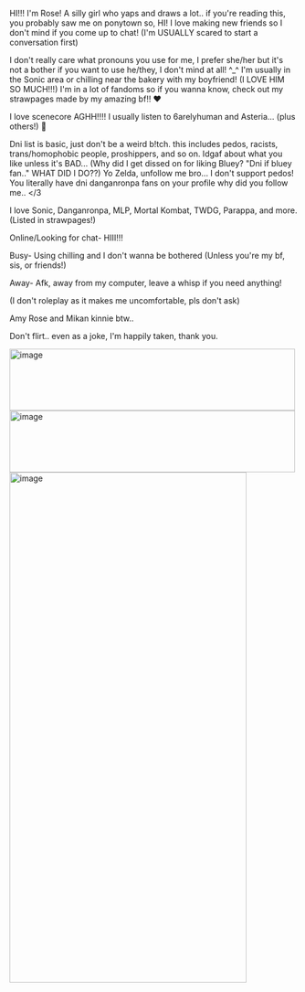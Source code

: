 HI!!! I'm Rose! A silly girl who yaps and draws a lot.. if you're reading this, you probably saw me on ponytown so, HI! I love making new friends so I don't mind if you come up to chat! (I'm USUALLY scared to start a conversation first)

I don't really care what pronouns you use for me, I prefer she/her but it's not a bother if you want to use he/they, I don't mind at all! ^_^
I'm usually in the Sonic area or chilling near the bakery with my boyfriend! (I LOVE HIM SO MUCH!!!) 
I'm in a lot of fandoms so if you wanna know, check out my strawpages made by my amazing bf!! ❤️ 

I love scenecore AGHH!!!! I usually listen to 6arelyhuman and Asteria... (plus others!) 🥺

Dni list is basic, just don't be a weird b!tch. this includes pedos, racists, trans/homophobic people, proshippers, and so on. Idgaf about what you like unless it's BAD... (Why did I get dissed on for liking Bluey? "Dni if bluey fan.." WHAT DID I DO??) Yo Zelda, unfollow me bro... I don't support pedos! You literally have dni danganronpa fans on your profile why did you follow me.. </3

I love Sonic, Danganronpa, MLP, Mortal Kombat, TWDG, Parappa, and more. (Listed in strawpages!)

Online/Looking for chat- HIII!!!

Busy- Using chilling and I don't wanna be bothered (Unless you're my bf, sis, or friends!)

Away- Afk, away from my computer, leave a whisp if you need anything!

(I don't roleplay as it makes me uncomfortable, pls don't ask)

Amy Rose and Mikan kinnie btw..

Don't flirt.. even as a joke, I'm happily taken, thank you.

<img width="500" height="108" alt="image" src="https://github.com/user-attachments/assets/411be17a-33c6-49c5-928b-fc819ec08ea5" />


<img width="500" height="108" alt="image" src="https://github.com/user-attachments/assets/c6e4e34e-5a5b-41a6-9f5a-02ace68551fb" />

<img width="415" height="893" alt="image" src="https://github.com/user-attachments/assets/5e16df8f-08d1-42fa-8b6b-09292901fd16" />

